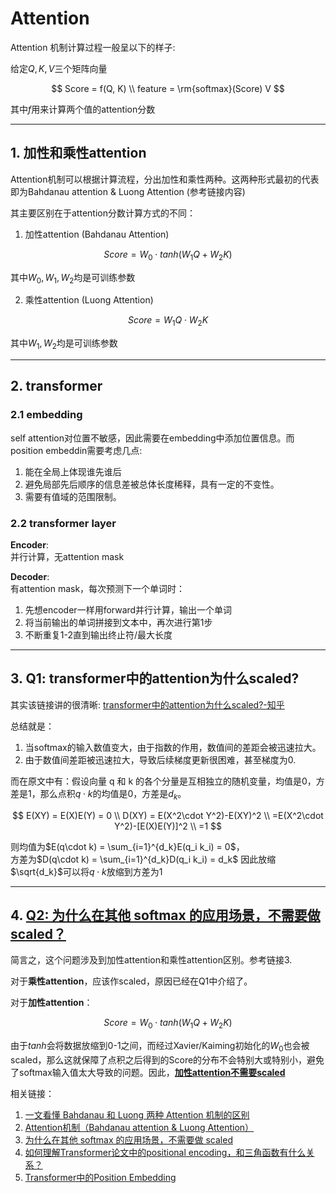 # Attention
Attention 机制计算过程一般呈以下的样子:

给定$Q, K, V$三个矩阵向量

$$
Score = f(Q, K) \\
feature = \rm{softmax}(Score) V
$$

其中$f$用来计算两个值的attention分数

-----
## 1. 加性和乘性attention
Attention机制可以根据计算流程，分出加性和乘性两种。这两种形式最初的代表即为Bahdanau attention & Luong Attention (参考链接内容)

其主要区别在于attention分数计算方式的不同：    
1. 加性attention (Bahdanau Attention)

$$
Score = W_0 \cdot tanh(W_1 Q + W_2 K)
$$

其中$W_0, W_1, W_2$均是可训练参数

2. 乘性attention (Luong Attention) 

$$
Score = W_1 Q \cdot W_2 K
$$

其中$W_1, W_2$均是可训练参数

-----
## 2. transformer
### 2.1 embedding
self attention对位置不敏感，因此需要在embedding中添加位置信息。而position embeddin需要考虑几点:
1. 能在全局上体现谁先谁后
2. 避免局部先后顺序的信息差被总体长度稀释，具有一定的不变性。
3. 需要有值域的范围限制。

### 2.2 transformer layer
**Encoder**:   
并行计算，无attention mask

**Decoder**:    
有attention mask，每次预测下一个单词时：
1. 先想encoder一样用forward并行计算，输出一个单词
2. 将当前输出的单词拼接到文本中，再次进行第1步
3. 不断重复1-2直到输出终止符/最大长度

-----
## 3. Q1: transformer中的attention为什么scaled?
其实该链接讲的很清晰:
[transformer中的attention为什么scaled?-知乎](https://www.zhihu.com/question/339723385/answer/782509914)

总结就是：
1. 当softmax的输入数值变大，由于指数的作用，数值间的差距会被迅速拉大。
2. 由于数值间差距被迅速拉大，导致后续梯度更新很困难，甚至梯度为0.

而在原文中有：假设向量 q 和 k 的各个分量是互相独立的随机变量，均值是0，方差是1，那么点积$q\cdot k$的均值是0，方差是$d_k$。

$$
E(XY) = E(X)E(Y) = 0 \\
D(XY) = E(X^2\cdot Y^2)-E(XY)^2 \\
=E(X^2\cdot Y^2)-[E(X)E(Y)]^2 \\
=1
$$

则均值为$E(q\cdot k) = \sum_{i=1}^{d_k}E(q_i k_i) = 0$，  
方差为$D(q\cdot k) = \sum_{i=1}^{d_k}D(q_i k_i) = d_k$
因此放缩$\sqrt{d_k}$可以将$q\cdot k$放缩到方差为1


-----
## 4. <ins>**Q2: 为什么在其他 softmax 的应用场景，不需要做 scaled？**</ins>
简言之，这个问题涉及到加性attention和乘性attention区别。参考链接3.

对于**乘性attention**，应该作scaled，原因已经在Q1中介绍了。

对于**加性attention**：

$$
Score = W_0 \cdot tanh(W_1 Q + W_2 K)
$$

由于$tanh$会将数据放缩到0-1之间，而经过Xavier/Kaiming初始化的$W_0$也会被scaled，那么这就保障了点积之后得到的Score的分布不会特别大或特别小，避免了softmax输入值太大导致的问题。因此，<ins>**加性attention不需要scaled**</ins>

相关链接：
1. [一文看懂 Bahdanau 和 Luong 两种 Attention 机制的区别](https://zhuanlan.zhihu.com/p/129316415)
2. [Attention机制（Bahdanau attention & Luong Attention）](https://blog.csdn.net/sinat_34072381/article/details/106728056)
3. [为什么在其他 softmax 的应用场景，不需要做 scaled](https://www.zhihu.com/question/339723385/answer/811341890)
4. [如何理解Transformer论文中的positional encoding，和三角函数有什么关系？](https://www.zhihu.com/question/347678607/answer/864217252)
5. [Transformer中的Position Embedding](https://zhuanlan.zhihu.com/p/360539748)